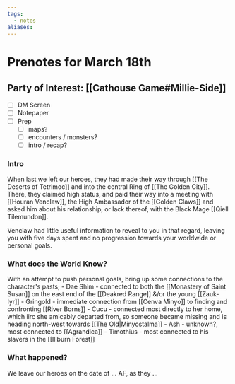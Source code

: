 ```yaml
---
tags:
  - notes
aliases:
---
```


# Prenotes for March 18th
## Party of Interest: [[Cathouse Game#Millie-Side]]
- [ ] DM Screen
- [ ] Notepaper
- [ ] Prep
	- [ ] maps?
	- [ ] encounters / monsters?
	- [ ] intro / recap?

### Intro

When last we left our heroes, they had made their way through [[The Deserts of Tetrimoc]] and into the central Ring of [[The Golden City]]. There, they claimed high status, and paid their way into a meeting with [[Houran Venclaw]], the High Ambassador of the [[Golden Claws]] and asked him about his relationship, or lack thereof, with the Black Mage [[Qiell Tilemundon]].

Venclaw had little useful information to reveal to you in that regard, leaving you with five days spent and no progression towards your worldwide or personal goals.

### What does the World Know?

With an attempt to push personal goals, bring up some connections to the character's pasts;
	- Dae Shim - connected to both the [[Monastery of Saint Susan]] on the east end of the [[Deakred Range]] &/or the young [[Zauk-Iyr]]
	- Gringold - immediate connection from [[Cenva Minyo]] to finding and confronting [[River Borns]]
	- Cucu - connected most directly to her home, which iirc she amicably departed from, so someone became missing and is heading north-west towards [[The Old|Minyostalma]]
	- Ash - unknown?, most connected to [[Agrandica]]
	- Timothius - most connected to his slavers in the [[Illburn Forest]]

### What happened?


We leave our heroes on the date of ... AF, as they ...
